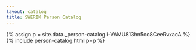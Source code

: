 ```yaml
---
layout: catalog
title: SWERIK Person Catalog
---
```

{% assign p = site.data._person-catalog.i-VAMU813hn5oo8CeeRvxacA %}
{% include person-catalog.html p=p %}

